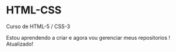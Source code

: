 # HTML-CSS
Curso de HTML-5 / CSS-3

Estou aprendendo a criar e agora vou gerenciar meus repositorios !
Atualizado!
